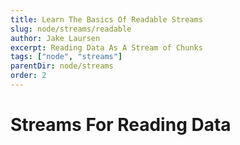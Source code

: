 ```yaml
---
title: Learn The Basics Of Readable Streams
slug: node/streams/readable
author: Jake Laursen
excerpt: Reading Data As A Stream of Chunks
tags: ["node", "streams"]
parentDir: node/streams
order: 2
---
```



# Streams For Reading Data